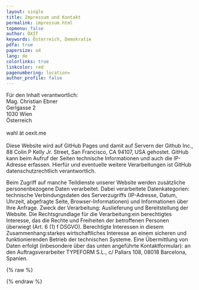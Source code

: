 ```yaml
---
layout: single
title: Impressum und Kontakt
permalink: impressum.html
topmenu: false
author: ÖXIT
keywords: Österreich, Demokratie
pdfa: true
papersize: a4
lang: de
colorlinks: true
linkcolor: red
pagenumbering: location=
author_profile: false
---
```


Für den Inhalt verantwortlich:<br />
Mag. Christian Ebner<br />
Gerlgasse 2<br />
1030 Wien<br />
Österreich<br />
<br />
wahl ät oexit.me<br />
<br />
Diese Website wird auf GitHub Pages und damit auf Servern der Github Inc., 88 Colin P Kelly Jr. Street, San Francisco, CA 94107, USA gehostet. GitHub kann beim Aufruf der Seiten technische Informationen und auch die IP-Adresse erfassen. Hierfür und eventuelle weitere Verarbeitungen ist GitHub datenschutzrechtlich verantwortlich.

Beim Zugriff auf manche Teildienste unserer Website werden zusätzliche personenbezogene Daten verarbeitet. Dabei verarbeitete Datenkategorien: technische Verbindungsdaten des Serverzugriffs (IP-Adresse, Datum, Uhrzeit, abgefragte Seite, Browser-Informationen) und Informationen über Ihre Anfrage. Zweck der Verarbeitung: Auslieferung und Bereitstellung der Website. Die Rechtsgrundlage für die Verarbeitung:ein berechtigtes Interesse, das die Rechte und Freiheiten der betroffenen Personen überwiegt (Art. 6 (1) f DSGVO). Berechtigte Interessen in diesem Zusammenhang:starkes wirtschaftliches Interesse an einem sicheren und funktionierenden Betrieb der technischen Systeme. Eine Übermittlung von Daten erfolgt (inbesondere über das unten angeführte Kontaktformular): an den Auftragsverarbeiter TYPEFORM S.L., c/ Pallars 108, 08018 Barcelona, Spanien.

{% raw %} <div data-tf-live="01HPXMXNWAF7B20DBKBB4V06W1"></div><script src="//embed.typeform.com/next/embed.js"></script> {% endraw %}
